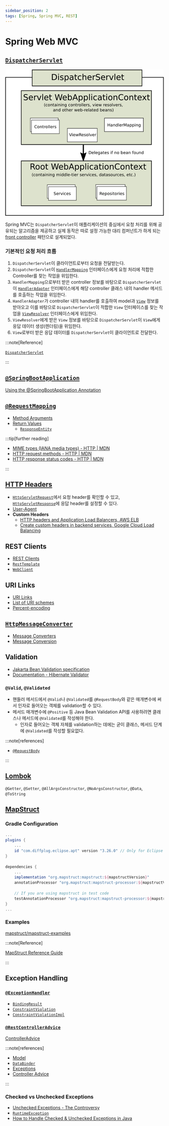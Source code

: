 ```yaml
---
sidebar_position: 2
tags: [Spring, Spring MVC, REST]
---
```


# Spring Web MVC

## [`DispatcherServlet`](https://docs.spring.io/spring-framework/docs/current/javadoc-api/org/springframework/web/servlet/DispatcherServlet.html)

![Context Hierarcy](mvc-context-hierarchy.png)

Spring MVC는 `DispatcherServlet`이 애플리케이션의 중심에서 요청 처리를 위해 공유되는 알고리즘을 제공하고 실제 동작은 따로 설정 가능한 대리 컴퍼넌트가 하게 되는 [front controller](https://en.wikipedia.org/wiki/Front_controller) 패턴으로 설계되었다.

### 기본적인 요청 처리 흐름

1. `DispatcherServlet`이 클라이언트로부터 요청을 전달받는다.
2. `DispatcherServlet`이 [`HandlerMapping`](https://docs.spring.io/spring-framework/docs/current/javadoc-api/org/springframework/web/servlet/HandlerMapping.html) 인터페이스에게 요청 처리에 적합한 Controller를 찾는 작업을 위임한다.
3. `HandlerMapping`으로부터 받은 controller 정보를 바탕으로 `DispatcherServlet`이 [`HandlerAdapter`](https://docs.spring.io/spring-framework/docs/current/javadoc-api/org/springframework/web/servlet/HandlerAdapter.html) 인터페이스에게 해당 controller 클래스 내의 handler 메서드를 호출하는 작업을 위임한다.
4. `HandlerAdapter`가 controller 내의 handler를 호출하여 model과 [`View`](https://docs.spring.io/spring-framework/docs/current/javadoc-api/org/springframework/web/servlet/View.html) 정보를 받아오고 이를 바탕으로 `DispatcherServlet`이 적합한 `View` 인터페이스를 찾는 작업을 [`ViewResolver`](https://docs.spring.io/spring-framework/docs/current/javadoc-api/org/springframework/web/servlet/ViewResolver.html) 인터페이스에게 위임한다.
5. `ViewResolver`에게 받은 `View` 정보를 바탕으로 `DispatcherServlet`이 `View`에게 응답 데이터 생성(렌더링)을 위임한다.
6. `View`로부터 받은 응답 데이터를 `DispatcherServlet`이 클라이언트로 전달한다.

:::note[Reference]

[`DispatcherServlet`](https://docs.spring.io/spring-framework/reference/web/webmvc/mvc-servlet.html)

:::

## [`@SpringBootApplication`](https://docs.spring.io/spring-boot/docs/current/api/org/springframework/boot/autoconfigure/SpringBootApplication.html)

[Using the @SpringBootApplication Annotation](https://docs.spring.io/spring-boot/docs/current/reference/html/using.html#using.using-the-springbootapplication-annotation)

## [`@RequestMapping`](https://docs.spring.io/spring-framework/docs/current/javadoc-api/org/springframework/web/bind/annotation/RequestMapping.html)

- [Method Arguments](https://docs.spring.io/spring-framework/reference/web/webmvc/mvc-controller/ann-methods/arguments.html)
- [Return Values](https://docs.spring.io/spring-framework/reference/web/webmvc/mvc-controller/ann-methods/return-types.html)
  - [`ResponseEntity`](https://docs.spring.io/spring-framework/docs/current/javadoc-api/org/springframework/http/ResponseEntity.html)

:::tip[further reading]

- [MIME types (IANA media types) - HTTP | MDN](https://developer.mozilla.org/en-US/docs/Web/HTTP/Basics_of_HTTP/MIME_Types)
- [HTTP request methods - HTTP | MDN](https://developer.mozilla.org/en-US/docs/Web/HTTP/Methods)
- [HTTP response status codes - HTTP | MDN](https://developer.mozilla.org/en-US/docs/Web/HTTP/Status)

:::

## [HTTP Headers](https://developer.mozilla.org/en-US/docs/Web/HTTP/Headers)

- [`HttpServletRequest`](https://jakarta.ee/specifications/servlet/5.0/apidocs/jakarta/servlet/http/httpservletrequest)에서 요청 header를 확인할 수 있고,  
[`HttpServletResponse`](https://jakarta.ee/specifications/servlet/5.0/apidocs/jakarta/servlet/http/httpservletresponse)에 응답 header를 설정할 수 있다.
- [User-Agent](https://developer.mozilla.org/en-US/docs/Web/HTTP/Headers/User-Agent)
- **Custom Headers**
  - [HTTP headers and Application Load Balancers, AWS ELB](https://docs.aws.amazon.com/elasticloadbalancing/latest/application/x-forwarded-headers.html)
  - [Create custom headers in backend services, Google Cloud Load Balancing](https://cloud.google.com/load-balancing/docs/https/custom-headers)

## REST Clients

- [REST Clients](https://docs.spring.io/spring-framework/reference/integration/rest-clients.html)
- [`RestTemplate`](https://docs.spring.io/spring-framework/docs/current/javadoc-api/org/springframework/web/client/RestTemplate.html)
- [`WebClient`](https://docs.spring.io/spring-framework/docs/current/javadoc-api/org/springframework/web/reactive/function/client/WebClient.html)

## URI Links

- [URI Links](https://docs.spring.io/spring-framework/reference/web/webmvc/mvc-uri-building.html)
- [List of URI schemes](https://en.wikipedia.org/wiki/List_of_URI_schemes)
- [Percent-encoding](https://en.wikipedia.org/wiki/Percent-encoding)

## [`HttpMessageConverter`](https://docs.spring.io/spring-framework/docs/current/javadoc-api/org/springframework/http/converter/HttpMessageConverter.html)

- [Message Converters](https://docs.spring.io/spring-framework/reference/integration/rest-clients.html#rest-message-conversion)
- [Message Conversion](https://docs.spring.io/spring-framework/docs/current/reference/html/integration.html#rest-message-conversion)

## Validation

- [Jakarta Bean Validation specification](https://jakarta.ee/specifications/bean-validation/3.0/jakarta-bean-validation-spec-3.0.html)
- [Documentation - Hibernate Validator](https://hibernate.org/validator/documentation/)

### `@Valid`, `@Validated`

- 핸들러 메서드에서 `@Valid`나 `@Validated`를 `@RequestBody`와 같은 매개변수에 써서 인자로 들어오는 객체를 validation할 수 있다.
- 메서드 매개변수에 `@Positive` 등 Java Bean Validation API를 사용하려면 클래스나 메서드에 `@Validated`를 작성해야 한다.
  - 인자로 들어오는 객체 자체를 validation하는 데에는 굳이 클래스, 메서드 단계에 `@Validated`를 작성할 필요없다.

:::note[references]

- [`@RequestBody`](https://docs.spring.io/spring-framework/reference/web/webmvc/mvc-controller/ann-methods/requestbody.html)

:::

## [Lombok](https://projectlombok.org/features/all)

`@Getter`, `@Setter`, `@AllArgsConstructor`, `@NoArgsConstructor`, `@Data`, `@ToString` 

## [MapStruct](https://mapstruct.org/)

### Gradle Configuration

```gradle
...
plugins {
    ...
    id "com.diffplug.eclipse.apt" version "3.26.0" // Only for Eclipse
}

dependencies {
    ...
    implementation "org.mapstruct:mapstruct:${mapstructVersion}"
    annotationProcessor "org.mapstruct:mapstruct-processor:${mapstructVersion}"

    // If you are using mapstruct in test code
    testAnnotationProcessor "org.mapstruct:mapstruct-processor:${mapstructVersion}"
}
...
```

### Examples

[mapstruct/mapstruct-examples](https://github.com/mapstruct/mapstruct-examples)

:::note[Reference]

[MapStruct Reference Guide](https://mapstruct.org/documentation/stable/reference/html/)

:::

## Exception Handling

### [`@ExceptionHandler`](https://docs.spring.io/spring-framework/docs/current/javadoc-api/org/springframework/web/bind/annotation/ExceptionHandler.html)

- [`BindingResult`](https://docs.spring.io/spring-framework/docs/current/javadoc-api/org/springframework/validation/BindingResult.html)
- [`ConstraintViolation`](https://jakarta.ee/specifications/bean-validation/3.0/apidocs/jakarta/validation/constraintviolation)
- [`ConstraintViolationImpl`](https://docs.jboss.org/hibernate/stable/validator/api/org/hibernate/validator/internal/engine/ConstraintViolationImpl.html)

### [`@RestControllerAdvice`](https://docs.spring.io/spring-framework/docs/current/javadoc-api/org/springframework/web/bind/annotation/RestControllerAdvice.html)

[ControllerAdvice](https://docs.spring.io/spring-framework/docs/current/javadoc-api/org/springframework/web/bind/annotation/ControllerAdvice.html)

:::note[references]

- [Model](https://docs.spring.io/spring-framework/reference/web/webmvc/mvc-controller/ann-modelattrib-methods.html)
- [`DataBinder`](https://docs.spring.io/spring-framework/reference/web/webmvc/mvc-controller/ann-initbinder.html)
- [Exceptions](https://docs.spring.io/spring-framework/reference/web/webmvc/mvc-controller/ann-exceptionhandler.html)
- [Controller Advice](https://docs.spring.io/spring-framework/reference/web/webmvc/mvc-controller/ann-advice.html)

:::

### Checked vs Unchecked Exceptions

- [Unchecked Exceptions - The Controversy](https://docs.oracle.com/javase/tutorial/essential/exceptions/runtime.html)
- [`RuntimeException`](https://docs.oracle.com/en/java/javase/17/docs/api/java.base/java/lang/RuntimeException.html)
- [How to Handle Checked & Unchecked Exceptions in Java](https://rollbar.com/blog/how-to-handle-checked-unchecked-exceptions-in-java/)
